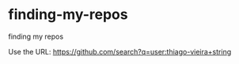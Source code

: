 # finding-my-repos
finding my repos

Use the URL: https://github.com/search?q=user:thiago-vieira+string
